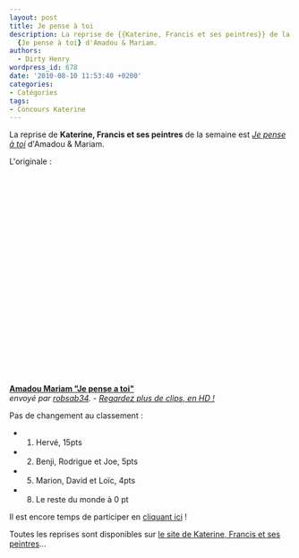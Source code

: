 ```yaml
---
layout: post
title: Je pense à toi
description: La reprise de {{Katerine, Francis et ses peintres}} de la semaine est
  {Je pense à toi} d'Amadou & Mariam.
authors:
  - Dirty Henry
wordpress_id: 678
date: '2010-08-10 11:53:40 +0200'
categories:
- Catégories
tags:
- Concours Katerine
---
```

La reprise de __Katerine, Francis et ses peintres__ de la semaine est [*Je pense à toi*](http://www.katerinefrancisetsespeintres.com/pense.html) d'Amadou & Mariam.

L'originale :

<object width="500" height="375"><param name="movie" value="http://www.dailymotion.com/swf/video/x44z4w?width=500&theme=none&foreground=%23F7FFFD&highlight=%23FFC300&background=%23171D1B&start=&animatedTitle=&additionalInfos=0&autoPlay=0&hideInfos=0"></param><param name="allowFullScreen" value="true"></param><param name="allowScriptAccess" value="always"></param><embed type="application/x-shockwave-flash" src="http://www.dailymotion.com/swf/video/x44z4w?width=500&theme=none&foreground=%23F7FFFD&highlight=%23FFC300&background=%23171D1B&start=&animatedTitle=&additionalInfos=0&autoPlay=0&hideInfos=0" width="500" height="375" allowfullscreen="true" allowscriptaccess="always"></embed></object><br /><b><a href="http://www.dailymotion.com/video/x44z4w_amadou-mariam-je-pense-a-toi_music">Amadou Mariam &quot;Je pense a toi&quot;</a></b><br /><i>envoy&eacute; par <a href="http://www.dailymotion.com/robsab34">robsab34</a>. - <a href="http://www.dailymotion.com/fr/channel/music">Regardez plus de clips, en HD !</a></i>

Pas de changement au classement :

- 1. Hervé, 15pts
- 2. Benji, Rodrigue et Joe, 5pts
- 5. Marion, David et Loïc, 4pts
- 8. Le reste du monde à 0 pt

Il est encore temps de participer en [cliquant ici](569) !

Toutes les reprises sont disponibles sur [le site de Katerine, Francis et ses peintres](http://www.katerinefrancisetsespeintres.com/)...
